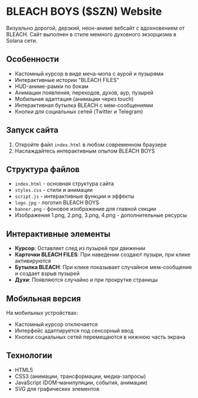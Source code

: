 # BLEACH BOYS ($SZN) Website

Визуально дорогой, дерзкий, неон-аниме вебсайт с вдохновением от BLEACH. Сайт выполнен в стиле мемного духовного экзорцизма в Solana сети.

## Особенности

- Кастомный курсор в виде меча-мопа с аурой и пузырями
- Интерактивные истории "BLEACH FILES"
- HUD-аниме-рамки по бокам
- Анимации появления, переходов, духов, аур, пузырей
- Мобильная адаптация (анимации через touch)
- Интерактивная бутылка BLEACH с мем-сообщениями
- Кнопки для социальных сетей (Twitter и Telegram)

## Запуск сайта

1. Откройте файл `index.html` в любом современном браузере
2. Наслаждайтесь интерактивным опытом BLEACH BOYS

## Структура файлов

- `index.html` - основная структура сайта
- `styles.css` - стили и анимации
- `script.js` - интерактивные функции и эффекты
- `logo.jpg` - логотип BLEACH BOYS
- `banner.png` - фоновое изображение для главной секции
- Изображения 1.png, 2.png, 3.png, 4.png - дополнительные ресурсы

## Интерактивные элементы

- **Курсор**: Оставляет след из пузырей при движении
- **Карточки BLEACH FILES**: При наведении создают пузыри, при клике активируются
- **Бутылка BLEACH**: При клике показывает случайное мем-сообщение и создает взрыв пузырей
- **Духи**: Появляются случайно и при прокрутке страницы

## Мобильная версия

На мобильных устройствах:
- Кастомный курсор отключается
- Интерфейс адаптируется под сенсорный ввод
- Кнопки социальных сетей перемещаются в нижнюю часть экрана

## Технологии

- HTML5
- CSS3 (анимации, трансформации, медиа-запросы)
- JavaScript (DOM-манипуляции, события, анимации)
- SVG для графических элементов 